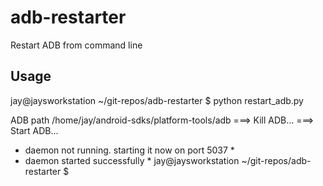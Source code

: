 adb-restarter
=============

Restart ADB from command line

## Usage

jay@jaysworkstation ~/git-repos/adb-restarter $ python restart_adb.py 

ADB path  /home/jay/android-sdks/platform-tools/adb
===> Kill ADB...
===> Start ADB...
* daemon not running. starting it now on port 5037 *
* daemon started successfully *
jay@jaysworkstation ~/git-repos/adb-restarter $ 
